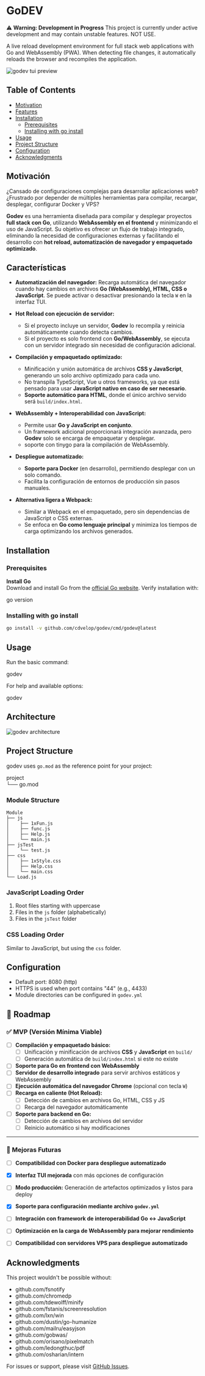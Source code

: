 # GoDEV

⚠️ **Warning: Development in Progress**
This project is currently under active development and may contain unstable features. NOT USE.

A live reload development environment for full stack web applications with Go and WebAssembly (PWA). When detecting file changes, it automatically reloads the browser and recompiles the application.


![godev tui preview](docs/tui.JPG)

## Table of Contents
- [Motivation](#motivation)
- [Features](#features)
- [Installation](#installation)
  - [Prerequisites](#prerequisites)
  - [Installing with go install](#installing-with-go-install)
- [Usage](#usage)
- [Project Structure](#project-structure)
- [Configuration](#configuration)
- [Acknowledgments](#acknowledgments)

## Motivación  

¿Cansado de configuraciones complejas para desarrollar aplicaciones web? ¿Frustrado por depender de múltiples herramientas para compilar, recargar, desplegar, configurar Docker y VPS?  

**Godev** es una herramienta diseñada para compilar y desplegar proyectos **full stack con Go**, utilizando **WebAssembly en el frontend** y minimizando el uso de JavaScript. Su objetivo es ofrecer un flujo de trabajo integrado, eliminando la necesidad de configuraciones externas y facilitando el desarrollo con **hot reload, automatización de navegador y empaquetado optimizado**.  

## Características  

- **Automatización del navegador:** Recarga automática del navegador cuando hay cambios en archivos **Go (WebAssembly), HTML, CSS o JavaScript**. Se puede activar o desactivar presionando la tecla `W` en la interfaz TUI.

- **Hot Reload con ejecución de servidor:**  
  - Si el proyecto incluye un servidor, **Godev** lo recompila y reinicia automáticamente cuando detecta cambios.  
  - Si el proyecto es solo frontend con **Go/WebAssembly**, se ejecuta con un servidor integrado sin necesidad de configuración adicional.  

- **Compilación y empaquetado optimizado:**  
  - Minificación y unión automática de archivos **CSS y JavaScript**, generando un solo archivo optimizado para cada uno.  
  - No transpila TypeScript, Vue u otros frameworks, ya que está pensado para usar **JavaScript nativo en caso de ser necesario**.  
  - **Soporte automático para HTML**, donde el único archivo servido será `build/index.html`.

- **WebAssembly + Interoperabilidad con JavaScript:**  
  - Permite usar **Go y JavaScript en conjunto**.  
  - Un framework adicional proporcionará integración avanzada, pero **Godev** solo se encarga de empaquetar y desplegar. 
  - soporte con tinygo para la compilación de WebAssembly.

- **Despliegue automatizado:**  
  - **Soporte para Docker** (en desarrollo), permitiendo desplegar con un solo comando.  
  - Facilita la configuración de entornos de producción sin pasos manuales.  

- **Alternativa ligera a Webpack:**  
  - Similar a Webpack en el empaquetado, pero sin dependencias de JavaScript o CSS externas.  
  - Se enfoca en **Go como lenguaje principal** y minimiza los tiempos de carga optimizando los archivos generados.  


## Installation

### Prerequisites
 **Install Go**  
   Download and install Go from the [official Go website](https://go.dev/dl/).
   Verify installation with:
   
   go version

### Installing with go install
```bash	
go install -v github.com/cdvelop/godev/cmd/godev@latest
```

## Usage
Run the basic command:

godev


For help and available options:

godev

## Architecture
![godev architecture](docs/godev.arq.svg)


## Project Structure
godev uses `go.mod` as the reference point for your project:


project  
└── go.mod


### Module Structure
```
Module  
├── js  
│    ├── 1xFun.js
│    ├── func.js
│    ├── Help.js
│    └── main.js
├── jsTest
│    └── test.js
├── css  
│    ├── 1xStyle.css
│    ├── Help.css
│    └── main.css
└── Load.js
```


### JavaScript Loading Order
1. Root files starting with uppercase
2. Files in the `js` folder (alphabetically)
3. Files in the `jsTest` folder

### CSS Loading Order
Similar to JavaScript, but using the `css` folder.

## Configuration
- Default port: 8080 (http)
- HTTPS is used when port contains "44" (e.g., 4433)
- Module directories can be configured in `godev.yml`



## 📌 Roadmap  

### ✅ MVP (Versión Mínima Viable)  
- [ ] **Compilación y empaquetado básico:**  
  - [ ] Unificación y minificación de archivos **CSS** y **JavaScript** en `build/`  
  - [ ] Generación automática de `build/index.html` si este no existe  
- [ ] **Soporte para Go en frontend con WebAssembly**  
- [ ] **Servidor de desarrollo integrado** para servir archivos estáticos y WebAssembly  
- [ ] **Ejecución automática del navegador Chrome** (opcional con tecla `W`)  
- [ ] **Recarga en caliente (Hot Reload):**  
  - [ ] Detección de cambios en archivos Go, HTML, CSS y JS  
  - [ ] Recarga del navegador automáticamente  
- [ ] **Soporte para backend en Go:**  
  - [ ] Detección de cambios en archivos del servidor  
  - [ ] Reinicio automático si hay modificaciones  

---

### 🚀 Mejoras Futuras  
- [ ] **Compatibilidad con Docker para despliegue automatizado**  
- [x] **Interfaz TUI mejorada** con más opciones de configuración  
- [ ] **Modo producción:** Generación de artefactos optimizados y listos para deploy  
- [x] **Soporte para configuración mediante archivo `godev.yml`**  
- [ ] **Integración con framework de interoperabilidad Go ↔ JavaScript**  
- [ ] **Optimización en la carga de WebAssembly para mejorar rendimiento**  
- [ ] **Compatibilidad con servidores VPS para despliegue automatizado**  







## Acknowledgments
This project wouldn't be possible without:
- github.com/fsnotify
- github.com/chromedp
- github.com/tdewolff/minify
- github.com/fstanis/screenresolution
- github.com/lxn/win
- github.com/dustin/go-humanize
- github.com/mailru/easyjson
- github.com/gobwas/
- github.com/orisano/pixelmatch
- github.com/ledongthuc/pdf
- github.com/osharian/intern

For issues or support, please visit [GitHub Issues](https://github.com/cdvelop/godev/issues).
